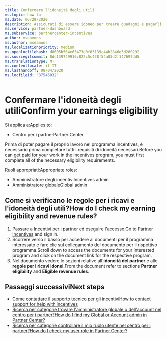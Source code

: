 ```yaml
---
title: Confermare l'idoneità degli utili
ms.topic: how-to
ms.date: 06/29/2020
description: Assicurati di essere idoneo per creare guadagni e pagarli con il programma incentives.
ms.service: partner-dashboard
ms.subservice: partnercenter-incentives
author: mseamons
ms.author: mseamons
ms.localizationpriority: medium
ms.openlocfilehash: d8605b564e65473e0f83139c44b2846e5d260292
ms.sourcegitcommit: 8dc139749916c822c5c438f54a03d2f147697dd5
ms.translationtype: MT
ms.contentlocale: it-IT
ms.lasthandoff: 08/04/2020
ms.locfileid: "87546032"
---
```

# <a name="confirm-your-earnings-eligibility"></a><span data-ttu-id="28e96-103">Confermare l'idoneità degli utili</span><span class="sxs-lookup"><span data-stu-id="28e96-103">Confirm your earnings eligibility</span></span>

<span data-ttu-id="28e96-104">Si applica a:</span><span class="sxs-lookup"><span data-stu-id="28e96-104">Applies to:</span></span>

- <span data-ttu-id="28e96-105">Centro per i partner</span><span class="sxs-lookup"><span data-stu-id="28e96-105">Partner Center</span></span>

<span data-ttu-id="28e96-106">Prima di poter pagare il proprio lavoro nel programma incentives, è necessario prima completare tutti i requisiti di idoneità necessari.</span><span class="sxs-lookup"><span data-stu-id="28e96-106">Before you can get paid for your work in the incentives program, you must first complete all of the necessary eligibility requirements.</span></span>

<span data-ttu-id="28e96-107">Ruoli appropriati:</span><span class="sxs-lookup"><span data-stu-id="28e96-107">Appropriate roles:</span></span>

- <span data-ttu-id="28e96-108">Amministratore degli incentivi</span><span class="sxs-lookup"><span data-stu-id="28e96-108">Incentives admin</span></span>
- <span data-ttu-id="28e96-109">Amministratore globale</span><span class="sxs-lookup"><span data-stu-id="28e96-109">Global admin</span></span>

## <a name="how-do-i-check-my-earning-eligibility-and-revenue-rules"></a><span data-ttu-id="28e96-110">Come si verificano le regole per i ricavi e l'idoneità degli utili?</span><span class="sxs-lookup"><span data-stu-id="28e96-110">How do I check my earning eligibility and revenue rules?</span></span>

1. <span data-ttu-id="28e96-111">Passare a [Incentivi per i partner](https://partner.microsoft.com/membership/partner-incentives) ed eseguire l'accesso.</span><span class="sxs-lookup"><span data-stu-id="28e96-111">Go to [Partner incentives](https://partner.microsoft.com/membership/partner-incentives) and sign in.</span></span>
2. <span data-ttu-id="28e96-112">Scorrere verso il basso per accedere ai documenti per il programma interessato e fare clic sul collegamento del documento per il rispettivo programma.</span><span class="sxs-lookup"><span data-stu-id="28e96-112">Scroll down to access the documents for your interested program and click on the document link for the respective program.</span></span>
3. <span data-ttu-id="28e96-113">Nel documento vedere le sezioni relative all'**idoneità del partner** e alle **regole per i ricavi idonei**.</span><span class="sxs-lookup"><span data-stu-id="28e96-113">From the document refer to sections **Partner eligibility** and **Eligible revenue rules**.</span></span>

## <a name="next-steps"></a><span data-ttu-id="28e96-114">Passaggi successivi</span><span class="sxs-lookup"><span data-stu-id="28e96-114">Next steps</span></span>

- [<span data-ttu-id="28e96-115">Come contattare il supporto tecnico per gli incentivi</span><span class="sxs-lookup"><span data-stu-id="28e96-115">How to contact support for help with incentives</span></span>](https://support.microsoft.com/help/4014850)
- [<span data-ttu-id="28e96-116">Ricerca per categorie trovare l'amministratore globale o dell'account nel centro per i partner?</span><span class="sxs-lookup"><span data-stu-id="28e96-116">How do I find my Global or Account admin in Partner Center?</span></span>](https://support.microsoft.com/help/4534519)
- [<span data-ttu-id="28e96-117">Ricerca per categorie controllare il mio ruolo utente nel centro per i partner?</span><span class="sxs-lookup"><span data-stu-id="28e96-117">How do I check my user role in Partner Center?</span></span>](https://support.microsoft.com/help/4534700)
